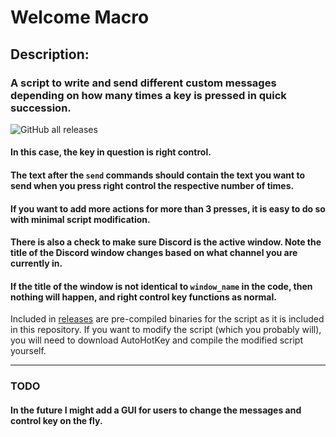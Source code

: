 # Welcome Macro

## Description:
### A script to write and send different custom messages depending on how many times a key is pressed in quick succession.

![GitHub all releases](https://img.shields.io/github/downloads/Malted-Wheaties/Welcome-Macro/total)


#### In this case, the key in question is right control.
#### The text after the `send` commands should contain the text you want to send when you press right control the respective number of times.
#### If you want to add more actions for more than 3 presses, it is easy to do so with minimal script modification.
#### There is also a check to make sure Discord is the active window. Note the title of the Discord window changes based on what channel you are currently in.
#### If the title of the window is not identical to `window_name` in the code, then nothing will happen, and right control key functions as normal.

Included in [releases](https://github.com/Malted-Wheaties/welcome-macro/releases) are pre-compiled binaries for the script as it is included in this repository. If you want to modify the script (which you probably will), you will need to download AutoHotKey and compile the modified script yourself.


---
### TODO
#### In the future I might add a GUI for users to change the messages and control key on the fly.
